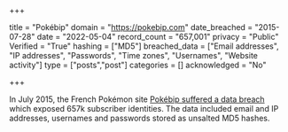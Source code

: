 +++

title = "Pokébip"
domain = "https://pokebip.com"
date_breached = "2015-07-28"
date = "2022-05-04"
record_count = "657,001"
privacy = "Public"
Verified = "True"
hashing = ["MD5"]
breached_data = ["Email addresses", "IP addresses", "Passwords", "Time zones", "Usernames", "Website activity"]
type = ["posts","post"]
categories = []
acknowledged = "No"


+++


In July 2015, the French Pokémon site <a href="https://www.pokebip.com/news3382__message_de_securite_de_l_equipe_pokebip_.html" target="_blank" rel="noopener">Pokébip suffered a data breach</a> which exposed 657k subscriber identities. The data included email and IP addresses, usernames and passwords stored as unsalted MD5 hashes.

